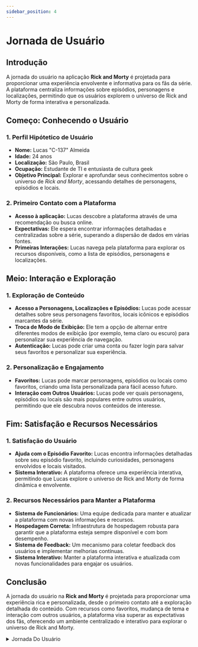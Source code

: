 ```yaml
---
sidebar_position: 4
---
```


# Jornada de Usuário

## Introdução

A jornada do usuário na aplicação **Rick and Morty** é projetada para proporcionar uma experiência envolvente e informativa para os fãs da série. A plataforma centraliza informações sobre episódios, personagens e localizações, permitindo que os usuários explorem o universo de Rick and Morty de forma interativa e personalizada.

## Começo: Conhecendo o Usuário

### 1. Perfil Hipótetico de Usuário

- **Nome:** Lucas "C-137" Almeida  
- **Idade:** 24 anos  
- **Localização:** São Paulo, Brasil  
- **Ocupação:** Estudante de TI e entusiasta de cultura geek  
- **Objetivo Principal:** Explorar e aprofundar seus conhecimentos sobre o universo de *Rick and Morty*, acessando detalhes de personagens, episódios e locais.

### 2. Primeiro Contato com a Plataforma

- **Acesso à aplicação:** Lucas descobre a plataforma através de uma recomendação ou busca online.
- **Expectativas:** Ele espera encontrar informações detalhadas e centralizadas sobre a série, superando a dispersão de dados em várias fontes.
- **Primeiras Interações:** Lucas navega pela plataforma para explorar os recursos disponíveis, como a lista de episódios, personagens e localizações.

## Meio: Interação e Exploração

### 1. Exploração de Conteúdo

- **Acesso a Personagens, Localizações e Episódios:** Lucas pode acessar detalhes sobre seus personagens favoritos, locais icônicos e episódios marcantes da série.
- **Troca de Modo de Exibição:** Ele tem a opção de alternar entre diferentes modos de exibição (por exemplo, tema claro ou escuro) para personalizar sua experiência de navegação.
- **Autenticação:** Lucas pode criar uma conta ou fazer login para salvar seus favoritos e personalizar sua experiência.

### 2. Personalização e Engajamento

- **Favoritos:** Lucas pode marcar personagens, episódios ou locais como favoritos, criando uma lista personalizada para fácil acesso futuro.
- **Interação com Outros Usuários:** Lucas pode ver quais personagens, episódios ou locais são mais populares entre outros usuários, permitindo que ele descubra novos conteúdos de interesse.

## Fim: Satisfação e Recursos Necessários

### 1. Satisfação do Usuário

- **Ajuda com o Episódio Favorito:** Lucas encontra informações detalhadas sobre seu episódio favorito, incluindo curiosidades, personagens envolvidos e locais visitados.
- **Sistema Interativo:** A plataforma oferece uma experiência interativa, permitindo que Lucas explore o universo de Rick and Morty de forma dinâmica e envolvente.

### 2. Recursos Necessários para Manter a Plataforma

- **Sistema de Funcionários:** Uma equipe dedicada para manter e atualizar a plataforma com novas informações e recursos.
- **Hospedagem Correta:** Infraestrutura de hospedagem robusta para garantir que a plataforma esteja sempre disponível e com bom desempenho.
- **Sistema de Feedback:** Um mecanismo para coletar feedback dos usuários e implementar melhorias contínuas.
- **Sistema Interativo:** Manter a plataforma interativa e atualizada com novas funcionalidades para engajar os usuários.

## Conclusão

A jornada do usuário na **Rick and Morty** é projetada para proporcionar uma experiência rica e personalizada, desde o primeiro contato até a exploração detalhada do conteúdo. Com recursos como favoritos, mudança de tema e interação com outros usuários, a plataforma visa superar as expectativas dos fãs, oferecendo um ambiente centralizado e interativo para explorar o universo de Rick and Morty.

<details>
<summary>Jornada Do Usuário</summary>
![jornada do usuario](/img/jornada.jpeg)
</details>